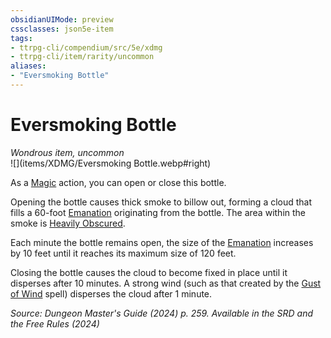 ```yaml
---
obsidianUIMode: preview
cssclasses: json5e-item
tags:
- ttrpg-cli/compendium/src/5e/xdmg
- ttrpg-cli/item/rarity/uncommon
aliases: 
- "Eversmoking Bottle"
---
```

# Eversmoking Bottle
*Wondrous item, uncommon*  
![](items/XDMG/Eversmoking Bottle.webp#right)


As a [Magic](/3-Mechanics/CLI/actions.md#Magic) action, you can open or close this bottle.

Opening the bottle causes thick smoke to billow out, forming a cloud that fills a 60-foot [Emanation](/3-Mechanics/CLI/variant-rules/emanation-area-of-effect-xphb.md) originating from the bottle. The area within the smoke is [Heavily Obscured](/3-Mechanics/CLI/variant-rules/heavily-obscured-xphb.md).

Each minute the bottle remains open, the size of the [Emanation](/3-Mechanics/CLI/variant-rules/emanation-area-of-effect-xphb.md) increases by 10 feet until it reaches its maximum size of 120 feet.

Closing the bottle causes the cloud to become fixed in place until it disperses after 10 minutes. A strong wind (such as that created by the [Gust of Wind](/3-Mechanics/CLI/spells/gust-of-wind-xphb.md) spell) disperses the cloud after 1 minute.

*Source: Dungeon Master's Guide (2024) p. 259. Available in the <span title='Systems Reference Document (5.2)'>SRD</span> and the Free Rules (2024)*